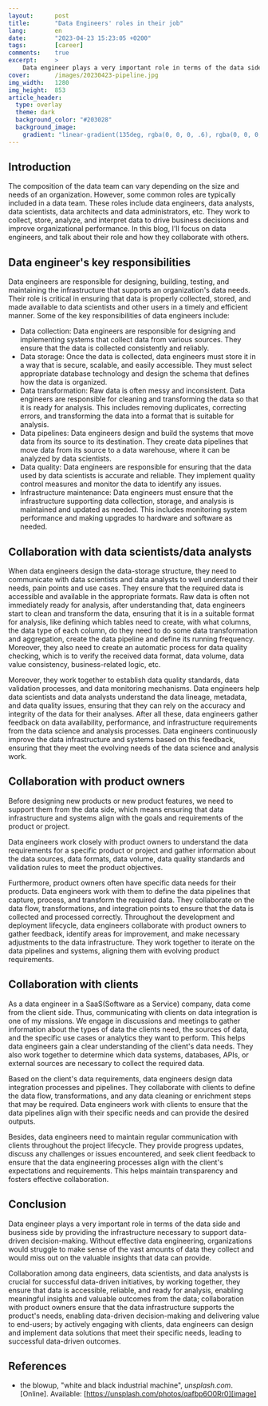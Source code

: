 ```yaml
---
layout:      post
title:       "Data Engineers' roles in their job"
lang:        en
date:        "2023-04-23 15:23:05 +0200"
tags:        [career]
comments:    true
excerpt:     >
    Data engineer plays a very important role in terms of the data side and business side by providing the infrastructure necessary to support data-driven decision-making. Without effective data engineering, organizations would struggle to make sense of the vast amounts of data they collect and would miss out on the valuable insights that data can provide.
cover:       /images/20230423-pipeline.jpg
img_width:   1280
img_height:  853
article_header:
  type: overlay
  theme: dark
  background_color: "#203028"
  background_image:
    gradient: "linear-gradient(135deg, rgba(0, 0, 0, .6), rgba(0, 0, 0, .4))"
---
```

## Introduction
The composition of the data team can vary depending on the size and needs of an organization. However, some common roles are typically included in a data team. These roles include data engineers, data analysts, data scientists, data architects and data administrators, etc. They work to collect, store, analyze, and interpret data to drive business decisions and improve organizational performance. In this blog, I'll focus on data engineers, and talk about their role and how they collaborate with others.

## Data engineer's key responsibilities
Data engineers are responsible for designing, building, testing, and maintaining the infrastructure that supports an organization's data needs. Their role is critical in ensuring that data is properly collected, stored, and made available to data scientists and other users in a timely and efficient manner. Some of the key responsibilities of data engineers include:
- Data collection: Data engineers are responsible for designing and implementing systems that collect data from various sources. They ensure that the data is collected consistently and reliably.
- Data storage: Once the data is collected, data engineers must store it in a way that is secure, scalable, and easily accessible. They must select appropriate database technology and design the schema that defines how the data is organized.
- Data transformation: Raw data is often messy and inconsistent. Data engineers are responsible for cleaning and transforming the data so that it is ready for analysis. This includes removing duplicates, correcting errors, and transforming the data into a format that is suitable for analysis.
- Data pipelines: Data engineers design and build the systems that move data from its source to its destination. They create data pipelines that move data from its source to a data warehouse, where it can be analyzed by data scientists.
- Data quality: Data engineers are responsible for ensuring that the data used by data scientists is accurate and reliable. They implement quality control measures and monitor the data to identify any issues.
- Infrastructure maintenance: Data engineers must ensure that the infrastructure supporting data collection, storage, and analysis is maintained and updated as needed. This includes monitoring system performance and making upgrades to hardware and software as needed.

## Collaboration with data scientists/data analysts
When data engineers design the data-storage structure, they need to communicate with data scientists and data analysts to well understand their needs, pain points and use cases. They ensure that the required data is accessible and available in the appropriate formats. Raw data is often not immediately ready for analysis, after understanding that, data engineers start to clean and transform the data, ensuring that it is in a suitable format for analysis, like defining which tables need to create, with what columns, the data type of each column, do they need to do some data transformation and aggregation, create the data pipeline and define its running frequency. Moreover, they also need to create an automatic process for data quality checking, which is to verify the received data format, data volume, data value consistency, business-related logic, etc.

Moreover, they work together to establish data quality standards, data validation processes, and data monitoring mechanisms. Data engineers help data scientists and data analysts understand the data lineage, metadata, and data quality issues, ensuring that they can rely on the accuracy and integrity of the data for their analyses.
After all these, data engineers gather feedback on data availability, performance, and infrastructure requirements from the data science and analysis processes. Data engineers continuously improve the data infrastructure and systems based on this feedback, ensuring that they meet the evolving needs of the data science and analysis work.

## Collaboration with product owners
Before designing new products or new product features, we need to support them from the data side, which means ensuring that data infrastructure and systems align with the goals and requirements of the product or project.

Data engineers work closely with product owners to understand the data requirements for a specific product or project and gather information about the data sources, data formats, data volume, data quality standards and validation rules to meet the product objectives.

Furthermore, product owners often have specific data needs for their products. Data engineers work with them to define the data pipelines that capture, process, and transform the required data. They collaborate on the data flow, transformations, and integration points to ensure that the data is collected and processed correctly. Throughout the development and deployment lifecycle, data engineers collaborate with product owners to gather feedback, identify areas for improvement, and make necessary adjustments to the data infrastructure. They work together to iterate on the data pipelines and systems, aligning them with evolving product requirements.

## Collaboration with clients
As a data engineer in a SaaS(Software as a Service) company, data come from the client side. Thus, communicating with clients on data integration is one of my missions. We engage in discussions and meetings to gather information about the types of data the clients need, the sources of data, and the specific use cases or analytics they want to perform. This helps data engineers gain a clear understanding of the client's data needs. They also work together to determine which data systems, databases, APIs, or external sources are necessary to collect the required data.

Based on the client's data requirements, data engineers design data integration processes and pipelines. They collaborate with clients to define the data flow, transformations, and any data cleaning or enrichment steps that may be required. Data engineers work with clients to ensure that the data pipelines align with their specific needs and can provide the desired outputs.

Besides, data engineers need to maintain regular communication with clients throughout the project lifecycle. They provide progress updates, discuss any challenges or issues encountered, and seek client feedback to ensure that the data engineering processes align with the client's expectations and requirements. This helps maintain transparency and fosters effective collaboration.

## Conclusion
Data engineer plays a very important role in terms of the data side and business side by providing the infrastructure necessary to support data-driven decision-making. Without effective data engineering, organizations would struggle to make sense of the vast amounts of data they collect and would miss out on the valuable insights that data can provide.

Collaboration among data engineers, data scientists, and data analysts is crucial for successful data-driven initiatives, by working together, they ensure that data is accessible, reliable, and ready for analysis, enabling meaningful insights and valuable outcomes from the data; collaboration with product owners ensure that the data infrastructure supports the product's needs, enabling data-driven decision-making and delivering value to end-users; by actively engaging with clients, data engineers can design and implement data solutions that meet their specific needs, leading to successful data-driven outcomes.



## References
- the blowup, "white and black industrial machine", _unsplash.com_. [Online]. Available: [https://unsplash.com/photos/qafbp6O0Rr0][image]

[image]:https://unsplash.com/photos/qafbp6O0Rr0

